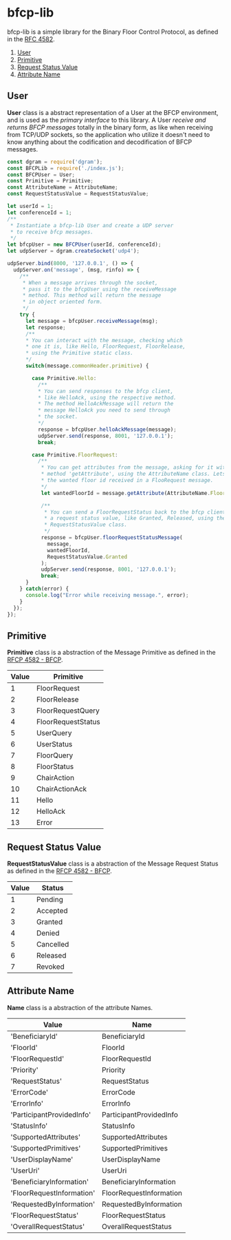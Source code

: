 # bfcp-lib
bfcp-lib is a simple library for the Binary Floor Control Protocol, as
defined in the [RFC 4582](https://tools.ietf.org/html/rfc4582).

1. [User](https://github.com/Scheffel-V/bfcp-lib#user)
2. [Primitive](https://github.com/Scheffel-V/bfcp-lib#primitive)
3. [Request Status Value](https://github.com/Scheffel-V/bfcp-lib#request-status-value)
4. [Attribute Name](https://github.com/Scheffel-V/bfcp-lib#attribute-name)

## User
**User** class is a abstract representation of a User at the BFCP environment,
and is used as the _primary interface_ to this library. A User _receive and
returns BFCP messages_ totally in the binary form, as like when receiving
from TCP/UDP sockets, so the application who utilize it doesn't need to
know anything about the codification and decodification of BFCP messages.

```javascript
const dgram = require('dgram');
const BFCPLib = require('./index.js');
const BFCPUser = User;
const Primitive = Primitive;
const AttributeName = AttributeName;
const RequestStatusValue = RequestStatusValue;

let userId = 1;
let conferenceId = 1;
/**
 * Instantiate a bfcp-lib User and create a UDP server
 * to receive bfcp messages.
 */
let bfcpUser = new BFCPUser(userId, conferenceId);
let udpServer = dgram.createSocket('udp4');

udpServer.bind(8000, '127.0.0.1', () => {
  udpServer.on('message', (msg, rinfo) => {
    /**
     * When a message arrives through the socket,
     * pass it to the bfcpUser using the receiveMessage
     * method. This method will return the message
     * in object oriented form.
     */
    try {
      let message = bfcpUser.receiveMessage(msg);
      let response;
      /**
      * You can interact with the message, checking which
      * one it is, like Hello, FloorRequest, FloorRelease,
      * using the Primitive static class.
      */
      switch(message.commonHeader.primitive) {

        case Primitive.Hello:
          /**
          * You can send responses to the bfcp client,
          * like HelloAck, using the respective method.
          * The method HelloAckMessage will return the
          * message HelloAck you need to send through
          * the socket.
          */
          response = bfcpUser.helloAckMessage(message);
          udpServer.send(response, 8001, '127.0.0.1');
          break;

        case Primitive.FloorRequest:
          /**
           * You can get attributes from the message, asking for it with the
           * method 'getAttribute', using the AttributeName class. Lets get
           * the wanted floor id received in a FlooRequest message.
           */
           let wantedFloorId = message.getAttribute(AttributeName.FloorId).content;

           /**
            * You can send a FloorRequestStatus back to the bfcp client using
            * a request status value, like Granted, Released, using the
            * RequestStatusValue class.
            */
           response = bfcpUser.floorRequestStatusMessage(
             message,
             wantedFloorId,
             RequestStatusValue.Granted
           );
           udpServer.send(response, 8001, '127.0.0.1');
           break;
      }
    } catch(error) {
      console.log("Error while receiving message.", error);
    }
  });
});
```

## Primitive
**Primitive** class is a abstraction of the Message Primitive as defined in
the [RFCP 4582 - BFCP](https://tools.ietf.org/html/rfc4582#section-5.1).

  | Value | Primitive |
  | --- | --- |
  | 1 | FloorRequest |
  | 2 | FloorRelease |
  | 3 | FloorRequestQuery |
  | 4 | FloorRequestStatus |
  | 5 | UserQuery |
  | 6 | UserStatus |
  | 7 | FloorQuery |
  | 8 | FloorStatus |
  | 9 | ChairAction |
  | 10 | ChairActionAck |
  | 11 | Hello |
  | 12 | HelloAck |
  | 13 | Error |


## Request Status Value
**RequestStatusValue** class is a abstraction of the Message Request Status as
defined in the [RFCP 4582 - BFCP](https://tools.ietf.org/html/rfc4582#section-5.2.5).

  | Value | Status |
  | --- | --- |
  | 1 | Pending |
  | 2 | Accepted |
  | 3 | Granted |
  | 4 | Denied |
  | 5 | Cancelled |
  | 6 | Released |
  | 7 | Revoked |


## Attribute Name
**Name** class is a abstraction of the attribute Names.

  | Value | Name |
  |-------------------------------|---------------------------|
  |   'BeneficiaryId'             | BeneficiaryId             |
  |   'FloorId'                   | FloorId                   |
  |   'FloorRequestId'            | FloorRequestId            |
  |   'Priority'                  | Priority                  |
  |   'RequestStatus'             | RequestStatus             |
  |   'ErrorCode'                 | ErrorCode                 |
  |   'ErrorInfo'                 | ErrorInfo                 |
  |   'ParticipantProvidedInfo'   | ParticipantProvidedInfo   |
  |   'StatusInfo'                | StatusInfo                |
  |   'SupportedAttributes'       | SupportedAttributes       |
  |   'SupportedPrimitives'       | SupportedPrimitives       |
  |   'UserDisplayName'           | UserDisplayName           |
  |   'UserUri'                   | UserUri                   |
  |   'BeneficiaryInformation'    | BeneficiaryInformation    |
  |   'FloorRequestInformation'   | FloorRequestInformation   |
  |   'RequestedByInformation'    | RequestedByInformation    |
  |   'FloorRequestStatus'        | FloorRequestStatus        |
  |   'OverallRequestStatus'      | OverallRequestStatus      |
